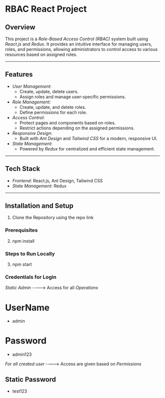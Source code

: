 # RBAC React Project

## Overview
This project is a *Role-Based Access Control (RBAC)* system built using *React.js* and *Redux*. It provides an intuitive interface for managing users, roles, and permissions, allowing administrators to control access to various resources based on assigned roles.

---

## Features
- *User Management*: 
  - Create, update, delete users.
  - Assign roles and manage user-specific permissions.
- *Role Management*:
  - Create, update, and delete roles.
  - Define permissions for each role.
- *Access Control*:
  - Protect pages and components based on roles.
  - Restrict actions depending on the assigned permissions.
- *Responsive Design*:
  - Built with *Ant Design* and *Tailwind CSS* for a modern, responsive UI.
- *State Management*:
  - Powered by *Redux* for centralized and efficient state management.

---

## Tech Stack
- *Frontend*: React.js, Ant Design, Tailwind CSS
- *State Management*: Redux


---

## Installation and Setup

1. Clone the Repository using the repo link 

### Prerequisites
2. npm install

### Steps to Run Locally
3. npm start

### Credentials for Login 

*Static Admin* ----> Access for all *Operations* 

# UserName 
 - admin
# Password
 - admin123

*For all created user* ----> Access are given based on *Permissions*

## Static Password 
  - test123

